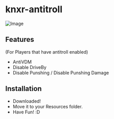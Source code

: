 # knxr-antitroll

![Image](https://i.imgur.com/ugH2X8D.png)

## Features
(For Players that have antitroll enabled)
- AntiVDM 
- Disable DriveBy
- Disable Punshing / Disable Punshing Damage

## Installation
- Downloaded!
- Move it to your Resources folder. 
- Have Fun! :D
